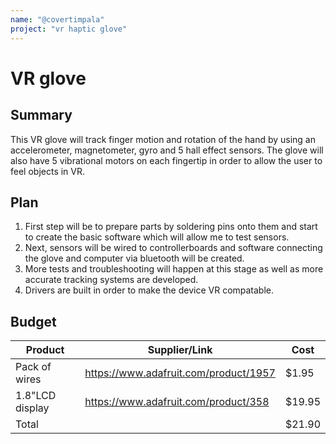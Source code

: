 ```yaml
---
name: "@covertimpala"
project: "vr haptic glove"
---
```


# VR glove

## Summary

This VR glove will track finger motion and rotation of the hand by using an accelerometer, magnetometer, gyro and 5 hall effect sensors. The glove will also have 5 vibrational motors on each fingertip in order to allow the user to feel objects in VR.

## Plan

1) First step will be to prepare parts by soldering pins onto them and start to create the basic software which will allow me to test sensors.
2) Next, sensors will be wired to controllerboards and software connecting the glove and computer via bluetooth will be created.
3) More tests and troubleshooting will happen at this stage as well as more accurate tracking systems are developed.
4) Drivers are built in order to make the device VR compatable.

## Budget

| Product         | Supplier/Link                         | Cost   |
| --------------- | ------------------------------------- | ------ |
| Pack of wires   | https://www.adafruit.com/product/1957 | $1.95  |
| 1.8"LCD display | https://www.adafruit.com/product/358  | $19.95 |
| Total           |                                       | $21.90 |
